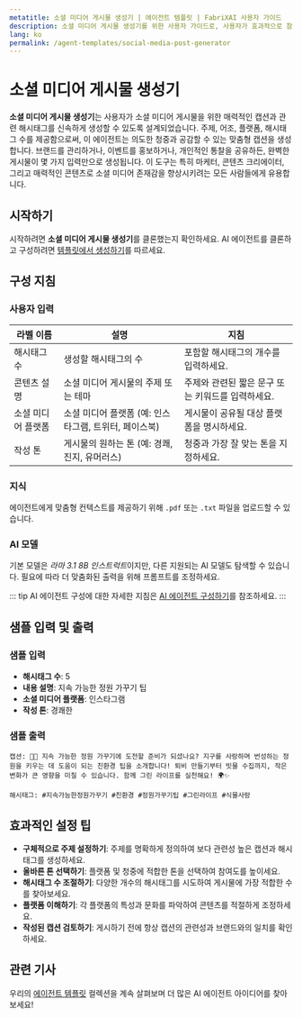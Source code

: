 ```yaml
---
metatitle: 소셜 미디어 게시물 생성기 | 에이전트 템플릿 | FabriXAI 사용자 가이드
description: 소셜 미디어 게시물 생성기를 위한 사용자 가이드로, 사용자가 효과적으로 참여도 높은 소셜 미디어 콘텐츠를 생성할 수 있도록 설계되었습니다.
lang: ko
permalink: /agent-templates/social-media-post-generator
---
```


# 소셜 미디어 게시물 생성기

**소셜 미디어 게시물 생성기**는 사용자가 소셜 미디어 게시물을 위한 매력적인 캡션과 관련 해시태그를 신속하게 생성할 수 있도록 설계되었습니다. 주제, 어조, 플랫폼, 해시태그 수를 제공함으로써, 이 에이전트는 의도한 청중과 공감할 수 있는 맞춤형 캡션을 생성합니다. 브랜드를 관리하거나, 이벤트를 홍보하거나, 개인적인 통찰을 공유하든, 완벽한 게시물이 몇 가지 입력만으로 생성됩니다. 이 도구는 특히 마케터, 콘텐츠 크리에이터, 그리고 매력적인 콘텐츠로 소셜 미디어 존재감을 향상시키려는 모든 사람들에게 유용합니다.

## 시작하기

시작하려면 **소셜 미디어 게시물 생성기**를 클론했는지 확인하세요. AI 에이전트를 클론하고 구성하려면 [템플릿에서 생성하기](/en-us/create-from-templates/)를 따르세요.

## 구성 지침

### 사용자 입력

| 라벨 이름               | 설명                                                       | 지침                                                        |
| ----------------------- | ---------------------------------------------------------- | ------------------------------------------------------------ |
| 해시태그 수             | 생성할 해시태그의 수                                       | 포함할 해시태그의 개수를 입력하세요.                        |
| 콘텐츠 설명             | 소셜 미디어 게시물의 주제 또는 테마                         | 주제와 관련된 짧은 문구 또는 키워드를 입력하세요.            |
| 소셜 미디어 플랫폼     | 소셜 미디어 플랫폼 (예: 인스타그램, 트위터, 페이스북)      | 게시물이 공유될 대상 플랫폼을 명시하세요.                     |
| 작성 톤                 | 게시물의 원하는 톤 (예: 경쾌, 진지, 유머러스)               | 청중과 가장 잘 맞는 톤을 지정하세요.                         |

### 지식

에이전트에게 맞춤형 컨텍스트를 제공하기 위해 `.pdf` 또는 `.txt` 파일을 업로드할 수 있습니다.

### AI 모델

기본 모델은 *라마 3.1 8B 인스트럭트*이지만, 다른 지원되는 AI 모델도 탐색할 수 있습니다. 필요에 따라 더 맞춤화된 출력을 위해 프롬프트를 조정하세요.

::: tip
AI 에이전트 구성에 대한 자세한 지침은 [AI 에이전트 구성하기](/en-us/configuer-ai-agent/)를 참조하세요.
:::

## 샘플 입력 및 출력

### 샘플 입력

- **해시태그 수**: 5
- **내용 설명**: 지속 가능한 정원 가꾸기 팁
- **소셜 미디어 플랫폼**: 인스타그램
- **작성 톤**: 경쾌한

### 샘플 출력

```
캡션: 🌱💚 지속 가능한 정원 가꾸기에 도전할 준비가 되셨나요? 지구를 사랑하며 번성하는 정원을 키우는 데 도움이 되는 친환경 팁을 소개합니다! 퇴비 만들기부터 빗물 수집까지, 작은 변화가 큰 영향을 미칠 수 있습니다. 함께 그린 라이프를 실천해요! 🌍✨ 

해시태그: #지속가능한정원가꾸기 #친환경 #정원가꾸기팁 #그린라이프 #식물사랑
```

## 효과적인 설정 팁

- **구체적으로 주제 설정하기**: 주제를 명확하게 정의하여 보다 관련성 높은 캡션과 해시태그를 생성하세요.
- **올바른 톤 선택하기**: 플랫폼 및 청중에 적합한 톤을 선택하여 참여도를 높이세요.
- **해시태그 수 조절하기**: 다양한 개수의 해시태그를 시도하여 게시물에 가장 적합한 수를 찾아보세요.
- **플랫폼 이해하기**: 각 플랫폼의 특성과 문화를 파악하여 콘텐츠를 적절하게 조정하세요.
- **작성된 캡션 검토하기**: 게시하기 전에 항상 캡션의 관련성과 브랜드와의 일치를 확인하세요.

## 관련 기사
우리의 [에이전트 템플릿](/en-us/agent-templates/) 컬렉션을 계속 살펴보며 더 많은 AI 에이전트 아이디어를 찾아보세요!